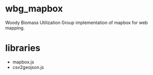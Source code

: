 wbg_mapbox
==========

Woody Biomass Utilization Group implementation of mapbox for web mapping.

libraries
=========
* mapbox.js
* csv2geojson.js
